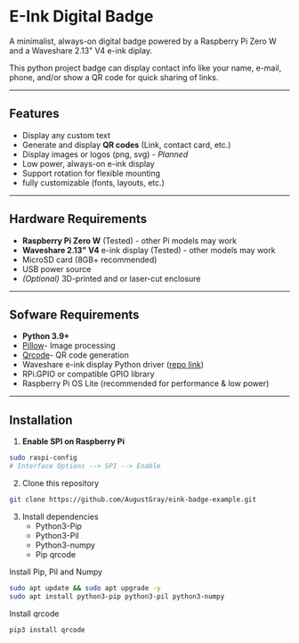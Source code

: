 # E-Ink Digital Badge

A minimalist, always-on digital badge powered by a Raspberry Pi Zero W and a Waveshare 2.13" V4 e-ink diplay.

This python project badge can display contact info like your name, e-mail, phone, and/or show a QR code for quick sharing of links.

---

## Features
- Display any custom text
- Generate and display **QR codes** (Link, contact card, etc.)
- Display images or logos (png, svg) - *Planned*
- Low power, always-on e-ink display
- Support rotation for flexible mounting
- fully customizable (fonts, layouts, etc.)

---

## Hardware Requirements
- **Raspberry Pi Zero W** (Tested) - other Pi models may work
- **Waveshare 2.13" V4** e-ink display (Tested) - other models may work
- MicroSD card (8GB+ recommended)
- USB power source
- *(Optional)* 3D-printed and or laser-cut enclosure

---

## Sofware Requirements
- **Python 3.9+**
- [Pillow](https://pillow.readthedocs.io/en/stable/)- Image processing
- [Qrcode](https://pypi.org/project/qrcode/)- QR code generation
- Waveshare e-ink display Python driver ([repo link](https://github.com/waveshare/e-Paper))
- RPi.GPIO or compatible GPIO library
- Raspberry Pi OS Lite (recommended for performance & low power)

---

## Installation
1. **Enable SPI on Raspberry Pi**
``` bash
sudo raspi-config
# Interface Options --> SPI --> Enable
```

2. Clone this repository
``` bash
git clone https://github.com/AugustGray/eink-badge-example.git
```

3. Install dependencies
	- Python3-Pip
	- Python3-Pil
	- Python3-numpy
	- Pip qrcode

Install Pip, Pil and Numpy
``` bash
sudo apt update && sudo apt upgrade -y
sudo apt install python3-pip python3-pil python3-numpy
```

Install qrcode
```bash
pip3 install qrcode
```